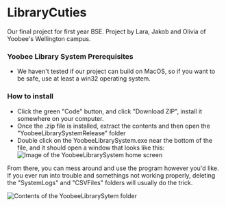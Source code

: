 # LibraryCuties

Our final project for first year BSE. Project by Lara, Jakob and Olivia of Yoobee's Wellington campus.

### Yoobee Library System Prerequisites
- We haven't tested if our project can build on MacOS, so if you want to be safe, use at least a win32 operating system.

### How to install
- Click the green "Code" button, and click "Download ZIP", install it somewhere on your computer.
- Once the .zip file is installed, extract the contents and then open the "YoobeeLibrarySystemRelease" folder
- Double click on the YoobeeLibrarySystem.exe near the bottom of the file, and it should open a window that looks like this:
![Image of the YoobeeLibrarySystem home screen](https://user-images.githubusercontent.com/63636667/144690367-5d333c81-3879-42e3-b156-df3daadf7fb7.png)

From there, you can mess around and use the program however you'd like. If you ever run into trouble and somethings not working properly, deleting the "SystemLogs" and "CSVFiles" folders will usually do the trick.

![Contents of the YoobeeLibrarySytem folder](https://user-images.githubusercontent.com/63636667/144690479-6d0c616a-0f7c-4512-8eae-98dda19287c4.png)
